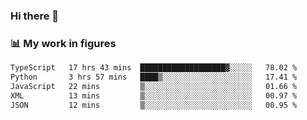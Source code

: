 ### Hi there 👋

### 📊 My work in figures

<!--START_SECTION:waka-->

```txt
TypeScript   17 hrs 43 mins  ███████████████████▓░░░░░   78.02 %
Python       3 hrs 57 mins   ████▒░░░░░░░░░░░░░░░░░░░░   17.41 %
JavaScript   22 mins         ▒░░░░░░░░░░░░░░░░░░░░░░░░   01.66 %
XML          13 mins         ▒░░░░░░░░░░░░░░░░░░░░░░░░   00.97 %
JSON         12 mins         ▒░░░░░░░░░░░░░░░░░░░░░░░░   00.95 %
```

<!--END_SECTION:waka-->
